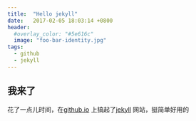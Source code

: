 ```yaml
---
title:  "Hello jekyll"
date:   2017-02-05 18:03:14 +0800
header:
  #overlay_color: "#5e616c"
  image: "foo-bar-identity.jpg"
tags:
  - github
  - jekyll
---
```


## 我来了
花了一点儿时间，在[github.io](https://pages.github.com/) 上搞起了[jekyll](https://jekyllrb.com/) 网站，挺简单好用的
